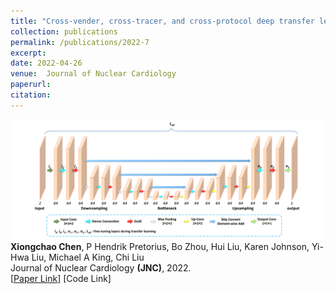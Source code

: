```yaml
---
title: "Cross-vender, cross-tracer, and cross-protocol deep transfer learning for attenuation map generation of cardiac SPECT"
collection: publications
permalink: /publications/2022-7
excerpt: 
date: 2022-04-26
venue:  Journal of Nuclear Cardiology
paperurl:  
citation: 
---
```

![](../figures/2022-JNC-Chen2.png)  
**Xiongchao Chen**, P Hendrik Pretorius, Bo Zhou, Hui Liu, Karen Johnson, Yi-Hwa Liu, Michael A King, Chi Liu  
Journal of Nuclear Cardiology **(JNC)**, 2022.  
[[Paper Link](https://link.springer.com/article/10.1007/s12350-022-02978-7)]
[Code Link]  

